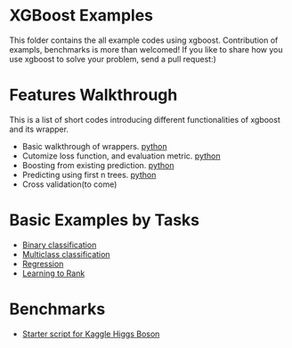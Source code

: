 XGBoost Examples
====
This folder contains the all example codes using xgboost. 
Contribution of exampls, benchmarks is more than welcomed!
If you like to share how you use xgboost to solve your problem, send a pull request:)

Features Walkthrough
====
This is a list of short codes introducing different functionalities of xgboost and its wrapper.
* Basic walkthrough of wrappers. [python](guide-python/basic_walkthrough.py)
* Cutomize loss function, and evaluation metric. [python](guide-python/custom_objective.py)
* Boosting from existing prediction. [python](guide-python/boost_from_prediction.py)
* Predicting using first n trees. [python](guide-python/predict_first_ntree.py)
* Cross validation(to come)

Basic Examples by Tasks
====
* [Binary classification](binary_classification)
* [Multiclass classification](multiclass_classification)
* [Regression](regression)
* [Learning to Rank](rank)

Benchmarks
====
* [Starter script for Kaggle Higgs Boson](kaggle-higgs)
